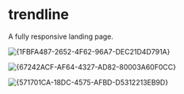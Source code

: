 # trendline 

A fully responsive landing page. 


![{1FBFA487-2652-4F62-96A7-DEC21D4D791A}](https://github.com/user-attachments/assets/da7078c4-ab05-4f55-8fc0-782907a3d503)

![{67242ACF-AF64-4327-AD82-80003A60F0CC}](https://github.com/user-attachments/assets/028b12c9-24a4-488f-ac86-94e0b9894d02)

![{571701CA-18DC-4575-AFBD-D5312213EB9D}](https://github.com/user-attachments/assets/9c992d9f-2d1a-4224-982e-d1dd5de1780e)




